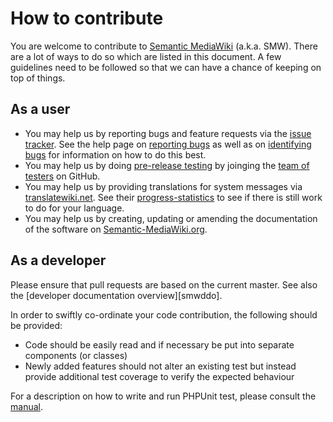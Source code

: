 # How to contribute

You are welcome to contribute to [Semantic MediaWiki][smw] (a.k.a. SMW). There are a lot of ways to do so which are listed
in this document. A few guidelines need to be followed so that we can have a chance of keeping on top of things.

## As a user

* You may help us by reporting bugs and feature requests via the [issue tracker][smw-issues]. See the help page on [reporting bugs][smw-bugs1] as well as on [identifying bugs][smw-bugs2] for information on how to do this best.
* You may help us by doing [pre-release testing][smw-testing] by joinging the [team of testers][smw-testers] on GitHub.
* You may help us by providing translations for system messages via [translatewiki.net][twn]. See their [progress-statistics][twn-smw] to see if there is still work to do for your language.
* You may help us by creating, updating or amending the documentation of the software on [Semantic-MediaWiki.org][smw].


## As a developer

Please ensure that pull requests are based on the current master. See also the [developer documentation overview][smwddo].

In order to swiftly co-ordinate your code contribution, the following should be provided:
- Code should be easily read and if necessary be put into separate components (or classes)
- Newly added features should not alter an existing test but instead provide additional test coverage to verify the
expected behaviour

For a description on how to write and run PHPUnit test, please consult the [manual][mw-testing].

[smw]: https://github.com/SemanticMediaWiki/SemanticMediaWiki
[smw-issues]: https://github.com/SemanticMediaWiki/SemanticMediaWiki/issues
[smw-bugs1]: https://semantic-mediawiki.org/wiki/Help:Reporting_bugs
[smw-bugs2]: https://semantic-mediawiki.org/wiki/Help:Identifying_bugs
[smw-testing]: https://semantic-mediawiki.org/wiki/Help:Reporting_bugs#Pre-release_testing
[smw-testers]: https://github.com/orgs/SemanticMediaWiki/teams/testers
[twn]: https://translatewiki.net/
[twn-smw]: https://translatewiki.net/w/i.php?title=Special%3AMessageGroupStats&x=D&group=ext-semanticmediawiki&suppressempty=1
[smw-ddo]: https://github.com/SemanticMediaWiki/SemanticMediaWiki/blob/contribute/docs/technical/README.md
[mw-testing]: https://www.mediawiki.org/wiki/Manual:PHP_unit_testing
